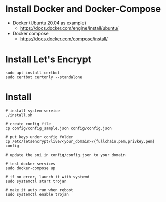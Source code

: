 # Install Docker and Docker-Compose
* Docker (Ubuntu 20.04 as example)
  * https://docs.docker.com/engine/install/ubuntu/
* Docker compose
  * https://docs.docker.com/compose/install/

# Install Let's Encrypt
```
sudo apt install certbot
sudo certbot certonly --standalone
```

# Install
```
# install system service
./install.sh 

# create config file
cp config/config_sample.json config/config.json

# put keys under config folder
cp /etc/letsencrypt/live/<your_domain>/{fullchain.pem,privkey.pem} config

# update the sni in config/config.json to your domain

# test docker services
sudo docker-compose up

# if no error, launch it with systemd
sudo systemctl start trojan

# make it auto run when reboot
sudo systemctl enable trojan

```
